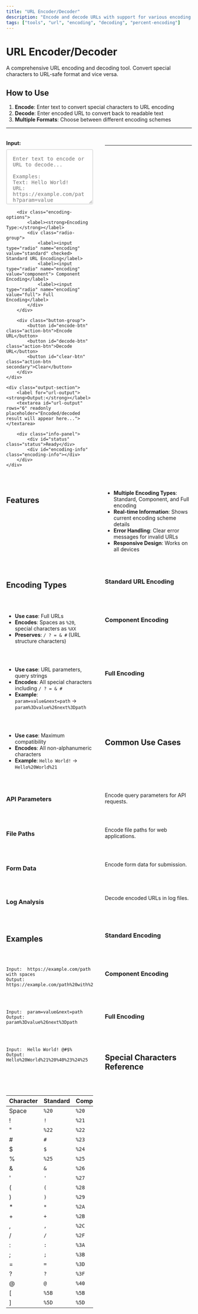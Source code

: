 ```yaml
---
title: "URL Encoder/Decoder"
description: "Encode and decode URLs with support for various encoding schemes"
tags: ["tools", "url", "encoding", "decoding", "percent-encoding"]
---
```


# URL Encoder/Decoder

A comprehensive URL encoding and decoding tool. Convert special characters to URL-safe format and vice versa.

## How to Use

1. **Encode**: Enter text to convert special characters to URL encoding
2. **Decode**: Enter encoded URL to convert back to readable text
3. **Multiple Formats**: Choose between different encoding schemes

---

<div class="url-encoder-container">
    <div class="input-section">
        <label for="url-input"><strong>Input:</strong></label>
        <textarea id="url-input" rows="6" placeholder="Enter text to encode or URL to decode...&#10;&#10;Examples:&#10;Text: Hello World!&#10;URL: https://example.com/path?param=value"></textarea>
        
        <div class="encoding-options">
            <label><strong>Encoding Type:</strong></label>
            <div class="radio-group">
                <label><input type="radio" name="encoding" value="standard" checked> Standard URL Encoding</label>
                <label><input type="radio" name="encoding" value="component"> Component Encoding</label>
                <label><input type="radio" name="encoding" value="full"> Full Encoding</label>
            </div>
        </div>
        
        <div class="button-group">
            <button id="encode-btn" class="action-btn">Encode URL</button>
            <button id="decode-btn" class="action-btn">Decode URL</button>
            <button id="clear-btn" class="action-btn secondary">Clear</button>
        </div>
    </div>
    
    <div class="output-section">
        <label for="url-output"><strong>Output:</strong></label>
        <textarea id="url-output" rows="6" readonly placeholder="Encoded/decoded result will appear here..."></textarea>
        
        <div class="info-panel">
            <div id="status" class="status">Ready</div>
            <div id="encoding-info" class="encoding-info"></div>
        </div>
    </div>
</div>

<script>
const input = document.getElementById("url-input");
const output = document.getElementById("url-output");
const encodeBtn = document.getElementById("encode-btn");
const decodeBtn = document.getElementById("decode-btn");
const clearBtn = document.getElementById("clear-btn");
const status = document.getElementById("status");
const encodingInfo = document.getElementById("encoding-info");
const encodingRadios = document.querySelectorAll('input[name="encoding"]');

function updateStatus(message, type = "info") {
    status.textContent = message;
    status.className = `status ${type}`;
}

function getEncodingType() {
    return document.querySelector('input[name="encoding"]:checked').value;
}

function updateEncodingInfo() {
    const type = getEncodingType();
    let info = "";
    
    switch(type) {
        case "standard":
            info = "Standard: Encodes spaces as %20, special chars as %XX";
            break;
        case "component":
            info = "Component: Encodes / ? = & # as %XX (for URL components)";
            break;
        case "full":
            info = "Full: Encodes all non-alphanumeric chars as %XX";
            break;
    }
    
    encodingInfo.textContent = info;
}

function encodeURL(text, type) {
    switch(type) {
        case "standard":
            return encodeURI(text);
        case "component":
            return encodeURIComponent(text);
        case "full":
            return text.replace(/[^A-Za-z0-9]/g, (char) => {
                return '%' + char.charCodeAt(0).toString(16).padStart(2, '0').toUpperCase();
            });
        default:
            return encodeURI(text);
    }
}

function decodeURL(text, type) {
    try {
        switch(type) {
            case "standard":
                return decodeURI(text);
            case "component":
                return decodeURIComponent(text);
            case "full":
                return text.replace(/%[0-9A-Fa-f]{2}/g, (match) => {
                    return String.fromCharCode(parseInt(match.slice(1), 16));
                });
            default:
                return decodeURI(text);
        }
    } catch (e) {
        throw new Error("Invalid encoded URL");
    }
}

function encode() {
    const text = input.value.trim();
    if (!text) {
        updateStatus("Please enter text to encode", "warning");
        return;
    }
    
    try {
        const type = getEncodingType();
        const encoded = encodeURL(text, type);
        output.value = encoded;
        updateStatus(`Successfully encoded using ${type} encoding`, "success");
    } catch (e) {
        updateStatus("Error encoding: " + e.message, "error");
    }
}

function decode() {
    const text = input.value.trim();
    if (!text) {
        updateStatus("Please enter URL to decode", "warning");
        return;
    }
    
    try {
        const type = getEncodingType();
        const decoded = decodeURL(text, type);
        output.value = decoded;
        updateStatus(`Successfully decoded using ${type} decoding`, "success");
    } catch (e) {
        updateStatus("Error decoding: " + e.message, "error");
    }
}

function clear() {
    input.value = "";
    output.value = "";
    updateStatus("Ready", "info");
}

// Event listeners
encodeBtn.addEventListener("click", encode);
decodeBtn.addEventListener("click", decode);
clearBtn.addEventListener("click", clear);

encodingRadios.forEach(radio => {
    radio.addEventListener("change", updateEncodingInfo);
});

// Initial setup
updateEncodingInfo();
</script>

<style>
.url-encoder-container {
    display: grid;
    grid-template-columns: 1fr 1fr;
    gap: 2rem;
    margin: 2rem 0;
}

.input-section, .output-section {
    display: flex;
    flex-direction: column;
}

.input-section label, .output-section label {
    margin-bottom: 0.5rem;
    font-weight: bold;
}

#url-input, #url-output {
    width: 100%;
    min-height: 150px;
    font-family: 'Roboto Mono', monospace;
    font-size: 14px;
    padding: 1rem;
    border: 2px solid #e0e0e0;
    border-radius: 4px;
    resize: vertical;
}

#url-output {
    background-color: #f8f9fa;
    color: #495057;
}

.encoding-options {
    margin: 1rem 0;
    padding: 1rem;
    background-color: #f8f9fa;
    border-radius: 4px;
    border: 1px solid #e0e0e0;
}

.radio-group {
    display: flex;
    flex-direction: column;
    gap: 0.5rem;
    margin-top: 0.5rem;
}

.radio-group label {
    display: flex;
    align-items: center;
    gap: 0.5rem;
    font-weight: normal;
    cursor: pointer;
}

.button-group {
    display: flex;
    gap: 0.5rem;
    margin-top: 1rem;
    flex-wrap: wrap;
}

.action-btn {
    padding: 0.5rem 1rem;
    border: none;
    border-radius: 4px;
    cursor: pointer;
    font-weight: bold;
    transition: all 0.2s;
}

.action-btn:not(.secondary) {
    background-color: #007bff;
    color: white;
}

.action-btn:not(.secondary):hover {
    background-color: #0056b3;
}

.action-btn.secondary {
    background-color: #6c757d;
    color: white;
}

.action-btn.secondary:hover {
    background-color: #545b62;
}

.info-panel {
    margin-top: 1rem;
    padding: 1rem;
    background-color: #f8f9fa;
    border-radius: 4px;
    border: 1px solid #e0e0e0;
}

.status {
    font-weight: bold;
    margin-bottom: 0.5rem;
}

.status.success {
    color: #28a745;
}

.status.error {
    color: #dc3545;
}

.status.warning {
    color: #ffc107;
}

.status.info {
    color: #17a2b8;
}

.encoding-info {
    font-size: 0.9em;
    color: #6c757d;
}

@media (max-width: 768px) {
    .url-encoder-container {
        grid-template-columns: 1fr;
        gap: 1rem;
    }
    
    .button-group {
        justify-content: center;
    }
    
    .radio-group {
        flex-direction: column;
    }
}
</style>

---

## Features

- **Multiple Encoding Types**: Standard, Component, and Full encoding
- **Real-time Information**: Shows current encoding scheme details
- **Error Handling**: Clear error messages for invalid URLs
- **Responsive Design**: Works on all devices

## Encoding Types

### Standard URL Encoding
- **Use case**: Full URLs
- **Encodes**: Spaces as `%20`, special characters as `%XX`
- **Preserves**: `/ ? = & #` (URL structure characters)

### Component Encoding
- **Use case**: URL parameters, query strings
- **Encodes**: All special characters including `/ ? = & #`
- **Example**: `param=value&next=path` → `param%3Dvalue%26next%3Dpath`

### Full Encoding
- **Use case**: Maximum compatibility
- **Encodes**: All non-alphanumeric characters
- **Example**: `Hello World!` → `Hello%20World%21`

## Common Use Cases

### API Parameters
Encode query parameters for API requests.

### File Paths
Encode file paths for web applications.

### Form Data
Encode form data for submission.

### Log Analysis
Decode encoded URLs in log files.

## Examples

### Standard Encoding
```
Input:  https://example.com/path with spaces
Output: https://example.com/path%20with%20spaces
```

### Component Encoding
```
Input:  param=value&next=path
Output: param%3Dvalue%26next%3Dpath
```

### Full Encoding
```
Input:  Hello World! @#$%
Output: Hello%20World%21%20%40%23%24%25
```

## Special Characters Reference

| Character | Standard | Component | Full |
|-----------|----------|-----------|------|
| Space | `%20` | `%20` | `%20` |
| ! | `!` | `%21` | `%21` |
| " | `%22` | `%22` | `%22` |
| # | `#` | `%23` | `%23` |
| $ | `$` | `%24` | `%24` |
| % | `%25` | `%25` | `%25` |
| & | `&` | `%26` | `%26` |
| ' | `'` | `%27` | `%27` |
| ( | `(` | `%28` | `%28` |
| ) | `)` | `%29` | `%29` |
| * | `*` | `%2A` | `%2A` |
| + | `+` | `%2B` | `%2B` |
| , | `,` | `%2C` | `%2C` |
| / | `/` | `%2F` | `%2F` |
| : | `:` | `%3A` | `%3A` |
| ; | `;` | `%3B` | `%3B` |
| = | `=` | `%3D` | `%3D` |
| ? | `?` | `%3F` | `%3F` |
| @ | `@` | `%40` | `%40` |
| [ | `%5B` | `%5B` | `%5B` |
| ] | `%5D` | `%5D` | `%5D` | 